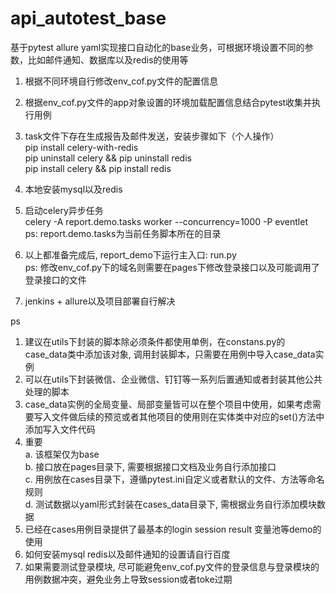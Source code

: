 # api_autotest_base
基于pytest allure yaml实现接口自动化的base业务，可根据环境设置不同的参数，比如邮件通知、数据库以及redis的使用等

1. 根据不同环境自行修改env_cof.py文件的配置信息<br/>

2. 根据env_cof.py文件的app对象设置的环境加载配置信息结合pytest收集并执行用例<br/>

3. task文件下存在生成报告及邮件发送，安装步骤如下（个人操作）<br/>
  pip install celery-with-redis<br/>
  pip uninstall celery && pip uninstall redis<br/>
  pip install celery && pip install redis<br/>

4. 本地安装mysql以及redis<br/>

5. 启动celery异步任务<br/>
  celery -A report.demo.tasks worker --concurrency=1000 -P eventlet<br/>
  ps: report.demo.tasks为当前任务脚本所在的目录
  
6. 以上都准备完成后, report_demo下运行主入口: run.py<br/>
  ps: 修改env_cof.py下的域名则需要在pages下修改登录接口以及可能调用了登录接口的文件<br/>
  
7. jenkins + allure以及项目部署自行解决

ps<br/>
  1. 建议在utils下封装的脚本除必须条件都使用单例，在constans.py的case_data类中添加该对象, 调用封装脚本，只需要在用例中导入case_data实例<br/>
  2. 可以在utils下封装微信、企业微信、钉钉等一系列后置通知或者封装其他公共处理的脚本<br/>
  3. case_data实例的全局变量、局部变量皆可以在整个项目中使用，如果考虑需要写入文件做后续的预览或者其他项目的使用则在实体类中对应的set()方法中添加写入文件代码<br/>
  4. 重要<br/>
    a. 该框架仅为base<br/>
    b. 接口放在pages目录下, 需要根据接口文档及业务自行添加接口<br/>
    c. 用例放在cases目录下，遵循pytest.ini自定义或者默认的文件、方法等命名规则<br/>
    d. 测试数据以yaml形式封装在cases_data目录下, 需根据业务自行添加模块数据<br/>
  5. 已经在cases用例目录提供了最基本的login session result 变量池等demo的使用<br/>
  6. 如何安装mysql redis以及邮件通知的设置请自行百度
  7. 如果需要测试登录模块, 尽可能避免env_cof.py文件的登录信息与登录模块的用例数据冲突，避免业务上导致session或者toke过期


